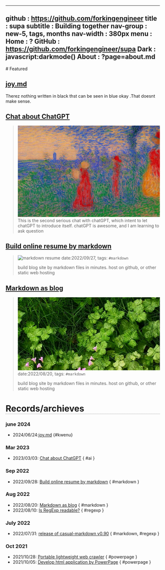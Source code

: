 -----------------------------------------------------------------------------
github     : https://github.com/forkingengineer
title      : supa
subtitle   : Building together
nav-group  : new-5, tags, months
nav-width  : 380px
menu       : 
   Home    : ?
   GitHub  : https://github.com/forkingengineer/supa
   Dark    : javascript:darkmode()
   About   : ?page=about.md
-----------------------------------------------------------------------------
<style comment="show navigation panel at right">
#header      { background: linear-gradient(to bottom right, #06c, #fc0); }
#left-panel  { right:0; left:auto; width: {{nav-width}} }
#right-panel { left:0; border-right:1px solid grey; right:calc({{nav-width}} + 20px) }
#md-post     { max-width:880px; margin:auto }
h1           { border-bottom:1px dotted grey }
.nav-post a  { color: teal }
.nav-tag  a  { color: #06c }
.nav-month a { color: grey }
.post-date   { font-size:10px; font-weight:400; color:#aaa }
.post-title  { font-size:16px; }
.post-tags   { left-margin:20px; padding:4px; font-size:10px; color:green; font-weight:400 }
</style>

<div id="md-post">
# Featured

## [joy.md](20240624-joy.md)
Therez nothing written in black thst can be seen in blue okay .That doesnt make sense.

## [Chat about ChatGPT](20230303-chat-chatgpt.md)
> ![chatGPT](20230303-chat-chatgpt.png)
> This is the second serious chat with chatGPT, which intent to let chatGPT to introduce itself.
> chatGPT is awesome, and I am learning to ask question

## [Build online resume by markdown](20220927-markdown-as-resume.md)
> ![markdown resume](http://casualwriter.github.io/casual-markdown/casual-markdown-cv.png)
> date:2022/09/27, tags: `#markdown`
> 
> build blog site by markdown files in minutes.
> host on github, or other static web hosting  

## [Markdown as blog](20220820-markdown-as-blog.md)
> ![build blog site by markdown files](campo01.jpg)
> date:2022/08/20, tags: `#markdown`
> 
> build blog site by markdown files in minutes.
> host on github, or other static web hosting  


# Records/archieves


### june 2024
* 2024/06/24:[joy.md](20220624joy.md) {#kwenu}


### Mar 2023

* 2023/03/03: [Chat about ChatGPT](20230303-chat-chatgpt.md) { #ai }





### Sep 2022

* 2022/09/28: [Build online resume by markdown](20220927-markdown-as-resume.md) { #markdown }
   
### Aug 2022
                    
* 2022/08/20: [Markdown as blog](20220820-markdown-as-blog.md) { #markdown }
* 2022/08/10: [Is RegExp readable?](20220810-is-regexp-readable.md) { #regexp }

### July 2022
                    
* 2022/07/31: [release of casual-markdown v0.90](20220731-casual-markdown-v0.90.md) { #markdown, #regexp }

### Oct 2021

* 2021/10/28: [Portable lightweight web crawler](20211028-powerpage-web-crawler.md) { #powerpage }
* 2021/10/05: [Develop html application by PowerPage](20211005-powerpage-0.60.md) { #powerpage }

</div>
